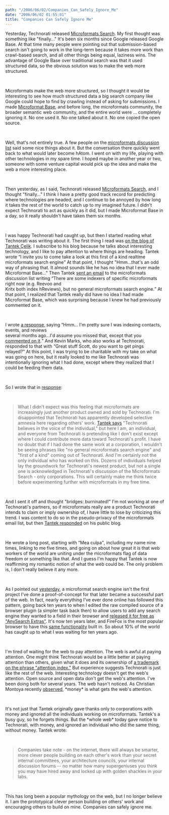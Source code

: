 ```yaml
---
path: "/2006/06/02/Companies_Can_Safely_Ignore_Me" 
date: "2006/06/02 01:55:01" 
title: "Companies Can Safely Ignore Me" 
---
```

<p>Yesterday, Technorati released <a href="http://kitchen.technorati.com/search/">Microformats Search</a>. My first thought was something like "finally..." It's been six months since Google released Google Base. At that time many people were pointing out that submission-based search isn't going to work in the long-term because it takes more work than crawl-based search, and all other things being equal, laziness wins. The advantage of Google Base over traditional search was that it used structured data, so the obvious solution was to make the web more structured.</p><br><p>Microformats make the web more structured, so I thought it would be interesting to see how much structured data a big search company like Google could hope to find by crawling instead of asking for submissions. I made <a href="http://www.randomchaos.com/microformats/base/">Microformat Base</a>, and before long, the microformats community, the broader semantic web community, and the entire world were ... completely ignoring it. No one used it. No one talked about it. No one copied the open source.</p><br><p>Well, that's not entirely true. A few people on the <a href="http://microformats.org/discuss/">microformats discussion list</a> said some nice things about it. But the conversation there quickly went back to what would later become hAtom. I went on with my life, playing with other technologies in my spare time. I hoped maybe in another year or two, someone with some venture capital would pick up the idea and make the web a more interesting place.</p><br><p>Then yesterday, as I said, Technorati released <a href="http://kitchen.technorati.com/search/">Microformats Search</a>, and I thought "finally..." I think I have a pretty good track record for predicting where technologies are headed, and I continue to be annoyed by how long it takes the rest of the world to catch up to my imagined future. I didn't expect Technorati to act as quickly as it did, but I made Microformat Base in a day, so it really shouldn't have taken them six months.</p><br><p>I was happy Technorati had caught up, but then I started reading what Technorati was writing about it. The first thing I read was <a href="http://tantek.com/log/2006/05.html#d31t1802">on the blog of Tantek &#199;elik</a>. I subscribe to his blog because he talks about interesting technology, and I like to pay attention to where things are heading. Tantek wrote <q>I invite you to come take a look at this first of a kind realtime microformats search engine</q> At that point, I thought "Hmm...that's an odd way of phrasing that. It almost sounds like he has no idea that I ever made Microformat Base..." Then Tantek <a href="http://microformats.org/discuss/mail/microformats-discuss/2006-May/004248.html">sent an email</a> to the microformats discussion list writing <q>There are some indexers of specific microformats right now (e.g. Reevoo and<br>Kritx both index hReviews), but no general microformats search engine.</q> At that point, I realized that Tantek really did have no idea I had made Microformat Base, which was surprising because I knew he had previously commented on it.</p><br><p>I wrote <a href="http://microformats.org/discuss/mail/microformats-discuss/2006-May/004249.html">a response</a>, saying <q>Hmm... I'm pretty sure I was indexing contacts, events, and reviews  <br>several months ago...I'd assume you missed that, except that you <a href="http://microformats.org/discuss/mail/microformats-discuss/2005-December/002204.html">commented on it</a>.</q> And Kevin Marks, who also works at Technorati, responded to that with <q>Great stuff Scott, do you want to get pings relayed?</q> At this point, I was trying to be charitable with my take on what was going on here, but it really looked to me like Technorati was intentionally ignoring what I had done, except where they realized that I could be feeding them data.</p><br><p>So I wrote that in <a href="http://microformats.org/discuss/mail/microformats-discuss/2006-June/004252.html">response</a>:</p><br><blockquote><p>What I didn't expect was this feeling that microformats are increasingly just another product owned and sold by Technorati.  I'm disappointed that Technorati has apparently developed selective amnesia here regarding others' work.  <a href="http://technorati.com/weblog/2006/05/108.html">Tantek says</a> "Technorati believes in the voice of the individual," but here I am, an individual, and everyone from Technorati is pretending like I don't exist except where I could contribute more data toward Technorati's profit.  I have no doubt that if I had done the same work at a corporation, I wouldn't be seeing phrases like "no general microformats search engine" and "first of a kind" coming out of Technorati.  And I'm certainly not the only individual who has worked on this.  Dozens of individuals helped lay the groundwork for Technorati's newest product, but not a single one is acknowledged in Technorati's discussion of the Microformats Search - only corporations.  This will certainly make me think twice before experimenting further with microformats in my free time.</p></blockquote><br><p>And I sent it off and thought "bridges: burninated!" I'm not working at one of Technorati's partners, so if microformats really are a product Technorati intends to claim or imply ownership of, I have little to lose by criticizing this trend. I was content to do so in the pseudo-privacy of the microformats email list, but then <a href="http://tantek.com/log/2006/06.html#d01t1252">Tantek responded</a> on his public blog.</p><br><p>He wrote a long post, starting with <q>Mea culpa</q>, including my name nine times, linking to me five times, and going on about how great it is that web workers of the world are uniting under the microformats flag of data freedom or something like that. And I guess I'm happy that Tantek is now reaffirming my romantic notion of what the web could be. The only problem is, I don't really believe it any more.</p><br><p>As I pointed out <a href="http://typewriting.org/2006/05/31/Release_Later%2C_Release_Better/">yesterday</a>, a microformat search engine isn't the first project I've done a proof-of-concept for that later became a successful part of the web. In fact, nearly everything I've ever done online has followed this pattern, going back ten years to when I edited the raw compiled source of a browser plugin (a simpler task back then) to allow users to add any search engine they wanted to a field in their browser and <a href="http://www.macresource.com/mrp/archive/199609.shtml">released it for free as "AnySearch Extras"</a>. It's now ten years later, and FireFox is the most popular browser to have this <a href="http://mycroft.mozdev.org/deepdocs/deepdocs.html">same functionality</a> built in. So about 10% of the world has caught up to what I was waiting for ten years ago.</p><br><p>I'm tired of waiting for the web to pay attention. The web is awful at paying attention. One might think Technorati would be a little better at paying attention than others, given what it does and its ownership of <a href="http://tess2.uspto.gov/bin/showfield?f=doc&amp;state=n47tud.8.2">a trademark on the phrase "attention index."</a> But experience suggests Technorati is just like the rest of the web. Interesting technology doesn't get the web's attention. Open source and open data don't get the web's attention. I've been doing both for several years. The web hasn't noticed. As Christian Montoya recently <a href="http://www.christianmontoya.com/2006/05/15/web-20-i-about-money/">observed</a>, *money* is what gets the web's attention.</p><br><p>It's not just that Tantek originally gave thanks only to corporations with money and ignored all the individuals working on microformats. Tantek's a busy guy, so he forgets things. But the *whole web* today gave notice to Technorati, with money, and ignored an individual who did the same thing, without money. Tantek wrote:</p><br><blockquote><p>Companies take note - on the internet, there will always be smarter, more clever people building on each other's work than your secret internal committees, your architecture councils, your internal discussion forums -- no matter how many supergeniuses you think you may have hired away and locked up with golden shackles in your labs.</p></blockquote><br><p>This has long been a popular mythology on the web, but I no longer believe it. I am the prototypical clever person building on others' work and encouraging others to build on mine. Companies can safely ignore me.</p>